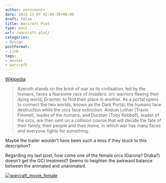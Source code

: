 ```yaml
---
author: zerocounts
date: 2015-11-07 01:44:36+00:00
draft: false
title: Warcraft Plot
type: post
url: /warcraft-plot/
categories:
- Design
postFormat:
- Link
tags:
- movies
- warcraft
---
```


[Wikipedia](https://en.m.wikipedia.org/wiki/Warcraft_(film)):


<blockquote>Azeroth stands on the brink of war as its civilisation, led by the humans, faces a fearsome race of invaders: orc warriors fleeing their dying world, Draenor, to find their place in another. As a portal opens to connect the two worlds, known as the Dark Portal, the humans face destruction while the orcs face extinction. Anduin Lothar (Travis Fimmel), leader of the humans, and Durotan (Toby Kebbell), leader of the orcs, are then sent on a collision course that will decide the fate of their family, their people and their home, in which war has many faces and everyone fights for something.</blockquote>


Maybe the trailer wouldn't have been such a miss if they stuck to this description?

Regarding my last post, how come one of the female orcs (Garona? Draka?) doesn't get the GCI treatment? Seems to heighten the awkward balance between the animated and unanimated.

[![warcraft_movie_female](https://www.zerocounts.net/wp-content/uploads/2015/11/warcraft_movie_female.png)
](https://www.zerocounts.net/wp-content/uploads/2015/11/warcraft_movie_female.png)
